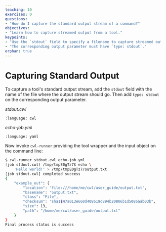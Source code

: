 ```yaml
---
teaching: 10
exercises: 0
questions:
- "How do I capture the standard output stream of a command?"
objectives:
- "Learn how to capture streamed output from a tool."
keypoints:
- "Use the `stdout` field to specify a filename to capture streamed output."
- "The corresponding output parameter must have `type: stdout`."
orphan: true
---
```


# Capturing Standard Output

To capture a tool's standard output stream, add the `stdout` field with
the name of the file where the output stream should go.  Then add `type:
stdout` on the corresponding output parameter.

*stdout.cwl*

```{literalinclude} /_includes/cwl/05-stdout/stdout.cwl
:language: cwl
```

*echo-job.yml*

```{literalinclude} /_includes/cwl/05-stdout/echo-job.yml
:language: yaml
```

Now invoke `cwl-runner` providing the tool wrapper and the input object
on the command line:

```bash
$ cwl-runner stdout.cwl echo-job.yml
[job stdout.cwl] /tmp/tmpE0gTz7$ echo \
    'Hello world!' > /tmp/tmpE0gTz7/output.txt
[job stdout.cwl] completed success
{
    "example_out": {
        "location": "file:///home/me/cwl/user_guide/output.txt",
        "basename": "output.txt",
        "class": "File",
        "checksum": "sha1$47a013e660d408619d894b20806b1d5086aab03b",
        "size": 13,
        "path": "/home/me/cwl/user_guide/output.txt"
    }
}
Final process status is success
```
